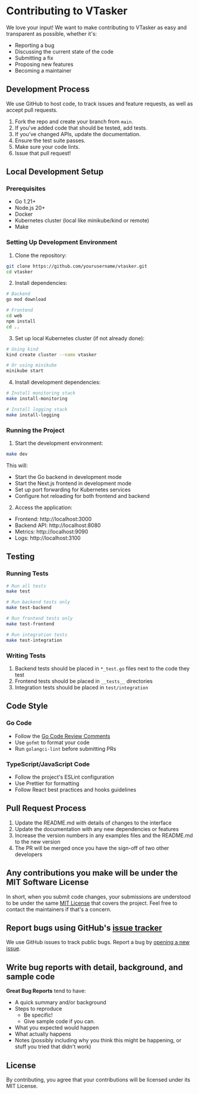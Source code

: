# Contributing to VTasker

We love your input! We want to make contributing to VTasker as easy and transparent as possible, whether it's:

- Reporting a bug
- Discussing the current state of the code
- Submitting a fix
- Proposing new features
- Becoming a maintainer

## Development Process

We use GitHub to host code, to track issues and feature requests, as well as accept pull requests.

1. Fork the repo and create your branch from `main`.
2. If you've added code that should be tested, add tests.
3. If you've changed APIs, update the documentation.
4. Ensure the test suite passes.
5. Make sure your code lints.
6. Issue that pull request!

## Local Development Setup

### Prerequisites

- Go 1.21+
- Node.js 20+
- Docker
- Kubernetes cluster (local like minikube/kind or remote)
- Make

### Setting Up Development Environment

1. Clone the repository:
```bash
git clone https://github.com/yourusername/vtasker.git
cd vtasker
```

2. Install dependencies:
```bash
# Backend
go mod download

# Frontend
cd web
npm install
cd ..
```

3. Set up local Kubernetes cluster (if not already done):
```bash
# Using kind
kind create cluster --name vtasker

# Or using minikube
minikube start
```

4. Install development dependencies:
```bash
# Install monitoring stack
make install-monitoring

# Install logging stack
make install-logging
```

### Running the Project

1. Start the development environment:
```bash
make dev
```

This will:
- Start the Go backend in development mode
- Start the Next.js frontend in development mode
- Set up port forwarding for Kubernetes services
- Configure hot reloading for both frontend and backend

2. Access the application:
- Frontend: http://localhost:3000
- Backend API: http://localhost:8080
- Metrics: http://localhost:9090
- Logs: http://localhost:3100

## Testing

### Running Tests

```bash
# Run all tests
make test

# Run backend tests only
make test-backend

# Run frontend tests only
make test-frontend

# Run integration tests
make test-integration
```

### Writing Tests

1. Backend tests should be placed in `*_test.go` files next to the code they test
2. Frontend tests should be placed in `__tests__` directories
3. Integration tests should be placed in `test/integration`

## Code Style

### Go Code

- Follow the [Go Code Review Comments](https://github.com/golang/go/wiki/CodeReviewComments)
- Use `gofmt` to format your code
- Run `golangci-lint` before submitting PRs

### TypeScript/JavaScript Code

- Follow the project's ESLint configuration
- Use Prettier for formatting
- Follow React best practices and hooks guidelines

## Pull Request Process

1. Update the README.md with details of changes to the interface
2. Update the documentation with any new dependencies or features
3. Increase the version numbers in any examples files and the README.md to the new version
4. The PR will be merged once you have the sign-off of two other developers

## Any contributions you make will be under the MIT Software License

In short, when you submit code changes, your submissions are understood to be under the same [MIT License](http://choosealicense.com/licenses/mit/) that covers the project. Feel free to contact the maintainers if that's a concern.

## Report bugs using GitHub's [issue tracker](https://github.com/yourusername/vtasker/issues)

We use GitHub issues to track public bugs. Report a bug by [opening a new issue](https://github.com/yourusername/vtasker/issues/new).

## Write bug reports with detail, background, and sample code

**Great Bug Reports** tend to have:

- A quick summary and/or background
- Steps to reproduce
  - Be specific!
  - Give sample code if you can.
- What you expected would happen
- What actually happens
- Notes (possibly including why you think this might be happening, or stuff you tried that didn't work)

## License

By contributing, you agree that your contributions will be licensed under its MIT License. 